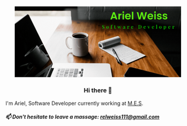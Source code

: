 <p align="center">
<img  src="https://github.com/ariel-weiss/ariel-weiss/blob/master/logo_rel.png" width=90%>
</p>

<h3 align="center"> Hi there 👋 </h3>


I'm Ariel, Software Developer currently working at [M.E.S](https://mes-global.com/).

##### 📫 Don't hesitate to leave a massage: relweiss111@gmail.com




<!--
**ariel-weiss/ariel-weiss** is a ✨ _special_ ✨ repository because its `README.md` (this file) appears on your GitHub profile.

Here are some ideas to get you started:

- 🔭 I’m currently working on ...
- 🌱 I’m currently learning ...
- 👯 I’m looking to collaborate on ...
- 🤔 I’m looking for help with ...
- 💬 Ask me about ...
- 📫 How to reach me: ...
- 😄 Pronouns: ...
- ⚡ Fun fact: ...
-->
